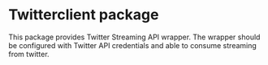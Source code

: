 # Twitterclient package

This package provides Twitter Streaming API wrapper. The wrapper should be configured with Twitter API credentials and able to consume streaming from twitter.